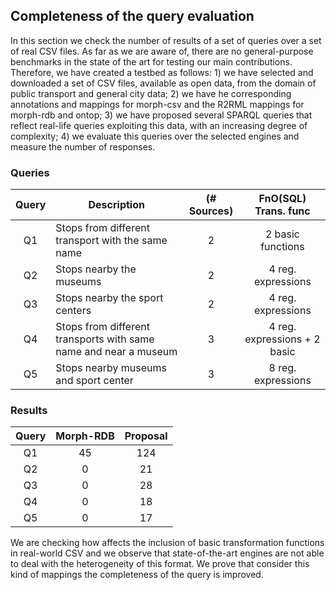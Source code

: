 ## Completeness of the query evaluation
In this section  we check the number of results of a set of queries over a set of real CSV files. As far as we are aware
of, there are no general-purpose benchmarks in the state of the art for testing our main contributions. Therefore, we 
have created a testbed as follows: 1) we have selected and downloaded a set of CSV files, available 
as open data, from the domain of public transport and general city data; 2) we have he corresponding annotations and mappings 
for morph-csv and the R2RML mappings for morph-rdb and ontop; 3) we have proposed several SPARQL queries that reflect 
real-life queries exploiting this data, with an increasing degree of complexity; 4) we evaluate this queries over
the selected engines and measure the number of responses.

### Queries
| Query  | Description | (# Sources) | FnO(SQL) Trans. func |
| :-------------: | ------------- | :---------: | :---------: |
| Q1  | Stops from different transport with the same name  | 2| 2 basic functions
| Q2  | Stops nearby the museums  | 2 | 4 reg. expressions
| Q3  | Stops nearby the sport centers  | 2 | 4 reg. expressions
| Q4  | Stops from different transports with same name and near a museum| 3 | 4 reg. expressions + 2 basic
| Q5  | Stops nearby museums and sport center  | 3 | 8 reg. expressions


### Results
| Query  | Morph-RDB | Proposal |  
| :-------------: | :-------------: |  :-------------: | 
| Q1  | 45 | 124 
| Q2  | 0 | 21 
| Q3  | 0  | 28  
| Q4  | 0 | 18  
| Q5  | 0  | 17 

We are checking how affects the inclusion of basic transformation functions in real-world CSV and we observe that
state-of-the-art engines are not able to deal with the heterogeneity of this format. We prove that consider this kind
of mappings the completeness of the query is improved.
